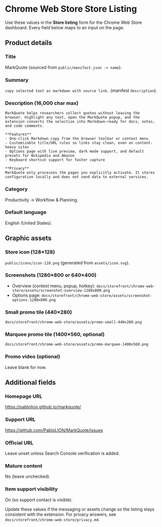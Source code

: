 # Chrome Web Store Store Listing

Use these values in the **Store listing** form for the Chrome Web Store dashboard. Every field below
maps to an input on the page.

## Product details

### Title

MarkQuote (sourced from `public/manifest.json -> name`).

### Summary

`copy selected text as markdown with source link.` (manifest `description`).

### Description (16,000 char max)

```text
MarkQuote helps researchers collect quotes without leaving the browser. Highlight any text, open the MarkQuote popup, and the extension converts the selection into Markdown—ready for docs, notes, and code comments.

**Features**
- One-click Markdown copy from the browser toolbar or context menu
- Customizable title/URL rules so links stay clean, even on content-heavy sites
- Options page with live preview, dark mode support, and default presets for Wikipedia and Amazon
- Keyboard shortcut support for faster capture

**Privacy**
MarkQuote only processes the pages you explicitly activate. It stores configuration locally and does not send data to external services.
```

### Category

Productivity → Workflow & Planning.

### Default language

English (United States).

## Graphic assets

### Store icon (128×128)

`public/icons/icon-128.png` (generated from `assets/icon.svg`).

### Screenshots (1280×800 or 640×400)

- Overview (context menu, popup, hotkey): `docs/storefront/chrome-web-store/assets/screenshot-overview-1280x800.png`
- Options page: `docs/storefront/chrome-web-store/assets/screenshot-options-1280x800.png`

### Small promo tile (440×280)

`docs/storefront/chrome-web-store/assets/promo-small-440x280.png`

### Marquee promo tile (1400×560, optional)

`docs/storefront/chrome-web-store/assets/promo-marquee-1400x560.png`

### Promo video (optional)

Leave blank for now.

## Additional fields

### Homepage URL

<https://pablolion.github.io/markquote/>

### Support URL

<https://github.com/PabloLION/MarkQuote/issues>

### Official URL

Leave unset unless Search Console verification is added.

### Mature content

No (leave unchecked).

### Item support visibility

On (so support contact is visible).

Update these values if the messaging or assets change so the listing stays consistent with the
extension. For privacy answers, see `docs/storefront/chrome-web-store/privacy.md`.

